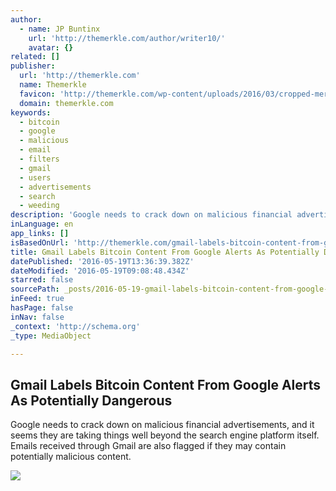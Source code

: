 ```yaml
---
author:
  - name: JP Buntinx
    url: 'http://themerkle.com/author/writer10/'
    avatar: {}
related: []
publisher:
  url: 'http://themerkle.com'
  name: Themerkle
  favicon: 'http://themerkle.com/wp-content/uploads/2016/03/cropped-merkle-white-1-192x192.png'
  domain: themerkle.com
keywords:
  - bitcoin
  - google
  - malicious
  - email
  - filters
  - gmail
  - users
  - advertisements
  - search
  - weeding
description: 'Google needs to crack down on malicious financial advertisements, and it seems they are taking things well beyond the search engine platform itself. Emails received through Gmail are also flagged if they may contain potentially malicious content.'
inLanguage: en
app_links: []
isBasedOnUrl: 'http://themerkle.com/gmail-labels-bitcoin-content-from-google-alerts-as-potentially-dangerous/'
title: Gmail Labels Bitcoin Content From Google Alerts As Potentially Dangerous
datePublished: '2016-05-19T13:36:39.382Z'
dateModified: '2016-05-19T09:08:48.434Z'
starred: false
sourcePath: _posts/2016-05-19-gmail-labels-bitcoin-content-from-google-alerts-as-potential.md
inFeed: true
hasPage: false
inNav: false
_context: 'http://schema.org'
_type: MediaObject

---
```

<article style=""><h1>Gmail Labels Bitcoin Content From Google Alerts As Potentially Dangerous</h1><p>Google needs to crack down on malicious financial advertisements, and it seems they are taking things well beyond the search engine platform itself. Emails received through Gmail are also flagged if they may contain potentially malicious content.</p><img src="http://themerkle.com/wp-content/uploads/2016/05/shutterstock_275668460-300x300.jpg" /></article>